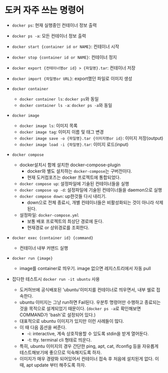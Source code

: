 # 도커 자주 쓰는 명령어
- `docker ps`: 현재 실행중인 컨테이너 정보 출력
- `docker ps -a`: 모든 컨테이너 정보 출력
- `docker start {container id or NAME}`: 컨테이너 시작
- `docker stop {container id or NAME}`: 컨테이너 정지
- `docker export {컨테이너명or id} > {파일명}.tar`: 컨테이너 저장
- `docker import {파일명or URL}`: export했던 파일로 이미지 생성
- `docker container`
    - `docker container ls`: `docker ps`와 동일
    - `docker container ls -a`: `docker ps -a`와 동일

- `docker image`
    - `docker image ls`: 이미지 목록
    - `docker image tag`: 이미지 이름 및 태그 변경
    - `docker image save -o {파일명}.tar {이미지명or id}`: 이미지 저장(output)
    - `docker image load -i {파일명}.tar`: 이미지 로드(input)

- `docker compose`
    - docker설치시 함께 설치한 docker-compose-plugin
        - docker와 별도 설치하는 `docker-compose`는 구버전이다.
        - 현재 도커컴포즈는 docker 프로젝트에 통합되었다.
    - `docker compose up`: 설정파일에 기술된 컨테이너들을 실행
    - `docker compose up -d`: 설정파일에 기술된 컨테이너들을 daemon으로 실행
    - `docker compose down`: up한것들 다시 내리기.
        - down으로 전체 종료시, 개별 컨테이너들은 비활성화되는 것이 아니라 삭제된다.
    - 설정파일: `docker-compose.yml`
        - 보통 배포 프로젝트의 최상단 경로에 둔다.
        - 현재경로 or 상위경로를 조회한다.

- `docker exec {container id} {command}`
    - 컨테이너 내부 커맨드 실행

- `docker run {image}`
    - image를 container로 띄우기. image 없으면 레지스트리에서 자동 pull

- 잡다한 테스트시 `docker run -it ubuntu` 사용
    - 도커허브에 공식배포된 'ubuntu'이미지를 컨테이너로 띄우면서, 내부 쉘로 접속한다.
    - ubuntu 이미지는 그냥 run하면 Fail된다. 우분투 명령어만 수행하고 종료되는 것을 목적으로 설계되었기 때문이다. (`docker ps -a`로 확인해보면 COMMAND가 'bash'로 설정되어 있다.)
    - 대표적으로 ubuntu 이미지가 있지만 이런 사례들이 많다.
    - 이 때 다음 옵션을 써준다.
        - -i: interactive, 계속 상호작용할 수 있도록 stdin을 받게 열어둔다.
        - -t: tty. terminal cli 형태로 띄운다.
    - 특히, ubuntu 이미지의 경우 간단한 ping, apt, cat, ifconfig 등을 자유롭게 테스트해보기에 좋으므로 익숙해지도록 하자.
    - 이미지가 매우 경량화 되어있어서 컨테이너 접속 후 처음에 설치된게 없다. 이 때, apt update 부터 해주도록 하자.
